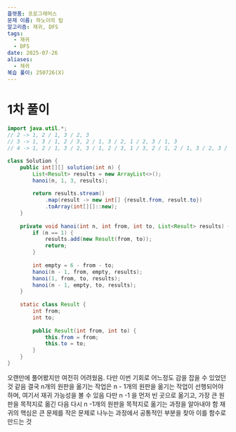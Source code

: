```yaml
---
플랫폼: 프로그래머스
문제 이름: 하노이의 탑
알고리즘: 재귀, DFS
tags:
  - 재귀
  - DFS
date: 2025-07-26
aliases:
  - 재귀
복습 풀이: 250726(X)
---
```

# 1차 풀이
```java
import java.util.*;
// 2 -> 1, 2 / 1, 3 / 2, 3
// 3 -> 1, 3 / 1, 2 / 3, 2 / 1, 3 / 2, 1 / 2, 3 / 1, 3
// 4 -> 1, 2 / 1, 3 / 2, 3 / 1, 2 / 3, 1 / 3, 2 / 1, 2 / 1, 3 / 2, 3 / 2, 1 / 3, 1 / 2, 3 / 1, 2 / 1, 3 / 2, 3

class Solution {
    public int[][] solution(int n) {
        List<Result> results = new ArrayList<>();
        hanoi(n, 1, 3, results);
        
        return results.stream()
            .map(result -> new int[] {result.from, result.to})
            .toArray(int[][]::new);
    }
    
    private void hanoi(int n, int from, int to, List<Result> results) {
        if (n == 1) {
            results.add(new Result(from, to));
            return;
        }
        
        int empty = 6 - from - to;
        hanoi(n - 1, from, empty, results);
        hanoi(1, from, to, results);
        hanoi(n - 1, empty, to, results);
    }
    
    static class Result {
        int from;
        int to;
        
        public Result(int from, int to) {
            this.from = from;
            this.to = to;
        }
    }
}
```

오랜만에 풀어봤지만 여전히 어려웠음. 
다만 이번 기회로 어느정도 감을 잡을 수 있었던 것 같음
결국 n개의 원판을 옮기는 작업은 n - 1개의 원판을 옮기는 작업이 선행되어야 하며, 여기서 재귀 가능성을 볼 수 있음
다만 n -1 을 먼저 빈 곳으로 옮기고, 가장 큰 원판을 목적지로 옮긴 다음 다시 n -1개의 원판을 목적지로 옮기는 과정을 알아내야 함
재귀의 핵심은 큰 문제를 작은 문제로 나누는 과정에서 공통적인 부분을 찾아 이를 함수로 만드는 것